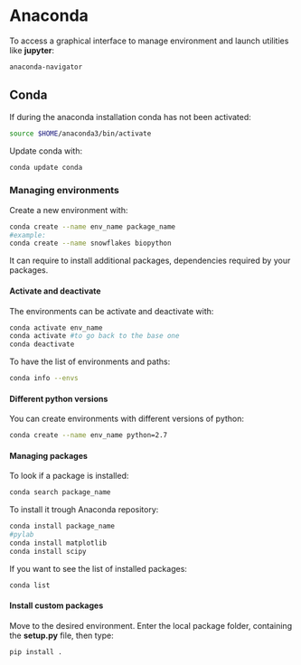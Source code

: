 

# Anaconda

To access a graphical interface to manage environment and launch utilities like **jupyter**:

```bash
anaconda-navigator
```

## Conda

If during the anaconda installation conda has not been activated:

```bash
source $HOME/anaconda3/bin/activate
```

Update conda with:

```bash
conda update conda
```

### Managing environments

Create a new environment with:

```bash
conda create --name env_name package_name
#example:
conda create --name snowflakes biopython
```

It can require to install additional packages, dependencies required by your packages.

#### Activate and deactivate

The environments can be activate and deactivate with:

```bash
conda activate env_name
conda activate #to go back to the base one
conda deactivate
```

To have the list of environments and paths:

```bash
conda info --envs
```

#### Different python versions

You can create environments with different versions of python:

```bash
conda create --name env_name python=2.7
```

#### Managing packages

To look if a package is installed:

```bash
conda search package_name
```

To install it trough Anaconda repository:

```bash
conda install package_name
#pylab
conda install matplotlib
conda install scipy
```

If you want to see the list of installed packages:

```bash
conda list
```

#### Install custom packages

Move to the desired environment. Enter the local package folder, containing the **setup.py** file, then type:

```bash
pip install .
```

